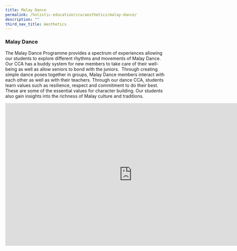 ```yaml
---
title: Malay Dance
permalink: /holistic-education/cca/aesthetics/malay-dance/
description: ""
third_nav_title: Aesthetics
---
```

### **Malay Dance**
The Malay Dance Programme provides a spectrum of experiences allowing our students to explore different rhythms and movements of Malay Dance. Our CCA has a buddy system for new members to take care of their well-being as well as allow seniors to bond with the juniors.&nbsp; Through creating simple dance poses together in groups, Malay Dance members interact with each other as well as with their teachers. Through our dance CCA, students learn values such as resilience, respect and commitment to do their best. These are some of the essential values for character building.&nbsp;Our students also gain insights into the richness of Malay culture and traditions.

<iframe allowfullscreen="true" width="800" height="450" frameborder="0" src="https://docs.google.com/presentation/d/e/2PACX-1vT6o9_nK_QOqpDIBfCLENCK7fg7z33vlZ9ZkGNTFzef--9MjuowuB2eX5xT3B9oS9JTS_-_qtUnMM5F/embed?start=false&amp;loop=false&amp;delayms=3000"></iframe>